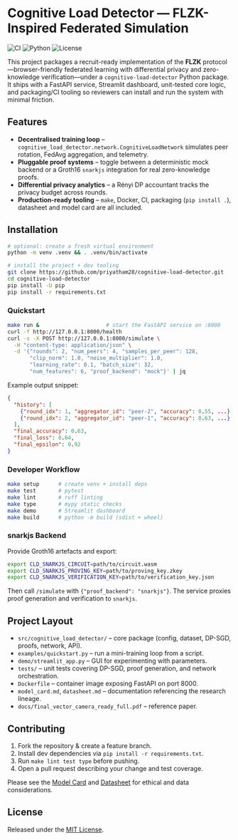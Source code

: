 # Cognitive Load Detector — FLZK-Inspired Federated Simulation

![CI](https://github.com/priyatham28/cognitive-load-detector/actions/workflows/ci.yml/badge.svg)
![Python](https://img.shields.io/badge/python-3.10+-blue.svg)
![License](https://img.shields.io/badge/license-MIT-green.svg)

This project packages a recruit-ready implementation of the **FLZK** protocol—browser-friendly
federated learning with differential privacy and zero-knowledge verification—under a
`cognitive-load-detector` Python package. It ships with a FastAPI service, Streamlit dashboard,
unit-tested core logic, and packaging/CI tooling so reviewers can install and run the system with
minimal friction.

## Features
- **Decentralised training loop** – `cognitive_load_detector.network.CognitiveLoadNetwork`
  simulates peer rotation, FedAvg aggregation, and telemetry.
- **Pluggable proof systems** – toggle between a deterministic mock backend or a Groth16
  `snarkjs` integration for real zero-knowledge proofs.
- **Differential privacy analytics** – a Rényi DP accountant tracks the privacy budget across
  rounds.
- **Production-ready tooling** – `make`, Docker, CI, packaging (`pip install .`), datasheet and
  model card are all included.

## Installation
```bash
# optional: create a fresh virtual environment
python -m venv .venv && . .venv/bin/activate

# install the project + dev tooling
git clone https://github.com/priyatham28/cognitive-load-detector.git
cd cognitive-load-detector
pip install -U pip
pip install -r requirements.txt
```

### Quickstart
```bash
make run &                     # start the FastAPI service on :8000
curl -f http://127.0.0.1:8000/health
curl -s -X POST http://127.0.0.1:8000/simulate \
  -H "content-type: application/json" \
  -d '{"rounds": 2, "num_peers": 4, "samples_per_peer": 128,
       "clip_norm": 1.0, "noise_multiplier": 1.0,
       "learning_rate": 0.1, "batch_size": 32,
       "num_features": 6, "proof_backend": "mock"}' | jq
```
Example output snippet:
```json
{
  "history": [
    {"round_idx": 1, "aggregator_id": "peer-2", "accuracy": 0.55, ...},
    {"round_idx": 2, "aggregator_id": "peer-1", "accuracy": 0.63, ...}
  ],
  "final_accuracy": 0.63,
  "final_loss": 0.64,
  "final_epsilon": 0.92
}
```

### Developer Workflow
```bash
make setup      # create venv + install deps
make test       # pytest
make lint       # ruff linting
make type       # mypy static checks
make demo       # Streamlit dashboard
make build      # python -m build (sdist + wheel)
```

### snarkjs Backend
Provide Groth16 artefacts and export:
```bash
export CLD_SNARKJS_CIRCUIT=path/to/circuit.wasm
export CLD_SNARKJS_PROVING_KEY=path/to/proving_key.zkey
export CLD_SNARKJS_VERIFICATION_KEY=path/to/verification_key.json
```
Then call `/simulate` with `{"proof_backend": "snarkjs"}`. The service proxies proof generation
and verification to `snarkjs`.

## Project Layout
- `src/cognitive_load_detector/` – core package (config, dataset, DP-SGD, proofs, network, API).
- `examples/quickstart.py` – run a mini-training loop from a script.
- `demo/streamlit_app.py` – GUI for experimenting with parameters.
- `tests/` – unit tests covering DP-SGD, proof generation, and network orchestration.
- `Dockerfile` – container image exposing FastAPI on port 8000.
- `model_card.md`, `datasheet.md` – documentation referencing the research lineage.
- `docs/final_vector_camera_ready_full.pdf` – reference paper.

## Contributing
1. Fork the repository & create a feature branch.
2. Install dev dependencies via `pip install -r requirements.txt`.
3. Run `make lint test type` before pushing.
4. Open a pull request describing your change and test coverage.

Please see the [Model Card](model_card.md) and [Datasheet](datasheet.md) for ethical
and data considerations.

## License
Released under the [MIT License](LICENSE).
